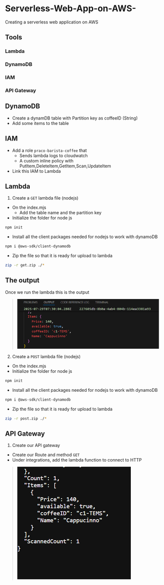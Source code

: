 # Serverless-Web-App-on-AWS-
Creating a serverless web application on AWS 

## Tools
### Lambda
### DynamoDB
### IAM
### API Gateway

## DynamoDB
- Create a dynamDB table with Partition key as coffeeID (String)
- Add some items to the table

## IAM
- Add a role `praco-barista-coffee` that
  - Sends lambda logs to cloudwatch
  - A custom inline policy with PutItem,DeleteItem,GetItem,Scan,UpdateItem
- Link this IAM to Lambda

## Lambda
1. Create a `GET` lambda file (nodejs)
- On the index.mjs
  - Add the table name and the partition key
- Initialize the folder for node js
```sh
npm init
``` 
- Install all the client packages needed for nodejs to work with dynamoDB
```sh
npm i @aws-sdk/client-dynamodb
```
- Zip the file so that it is ready for upload to lambda
```sh
zip -r get.zip ./*
```
## The output 
Once we run the lambda this is the output
> ![Alt text](images/lambda.png?raw=true "The lambda queries dynamodb data")

2. Create a `POST` lambda file (nodejs)
- On the index.mjs
- Initialize the folder for node js
```sh
npm init
``` 
- Install all the client packages needed for nodejs to work with dynamoDB
```sh
npm i @aws-sdk/client-dynamodb
```
- Zip the file so that it is ready for upload to lambda
```sh
zip -r post.zip ./*
```

## API Gateway
1. Create our API gateway
 - Create our Route and method `GET`
 - Under integrations, add the lambda function to connect to HTTP
> ![Alt text](images/api-gateway.png?raw=true "The lambda queries on our browser")

